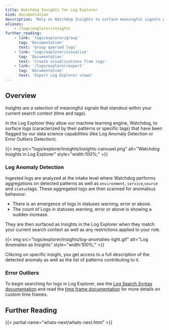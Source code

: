 ```yaml
---
title: Watchdog Insights for Log Explorer
kind: documentation
description: 'Rely on Watchdog Insights to surface meaningful signals within your current seach context.'
aliases:
    - /logs/explorer/insights
further_reading:
    - link: 'logs/explorer/group'
      tag: 'Documentation'
      text: 'Group queried logs'
    - link: 'logs/explorer/visualize'
      tag: 'Documentation'
      text: 'Create visualizations from logs'
    - link: '/logs/explorer/export'
      tag: 'Documentation'
      text: 'Export Log Explorer views'
---
```


## Overview

Insights are a selection of meaningful signals that standout within your current search context (time and tags).

In the Log Explorer they allow our machine learning engine, Watchdog, to surface logs (caracterized by their patterns or specific tags) that have been flagged by our data science capabilities (like Log Anomaly Detection or Error Outliers Detection).

{{< img src="logs/explorer/insights/insights-carousel.png" alt="Watchdog Insights in Log Explorer" style="width:100%;" >}}

### Log Anomaly Detection

Ingested logs are analyzed at the intake level where Watchdog performs aggregations on detected patterns as well as `environment`, `service`,`source` and `status`tags.
These aggregated logs are then scanned for anomalous behavour:
* There is an emergence of logs in statuses warning, error or above.
* The count of Logs in statuses warning, error or above is showing a sudden increase.


They are then surfaced as Insights in the Log Explorer when they match your current search context as well as any restrictions applied to your role.

{{< img src="logs/explorer/insights/log-anomalies-light.gif" alt="Log Anomalies as Insights" style="width:100%;" >}}

Clikcing on specific insight, you get access to a full description of the detected anomaly as well as the list of patterns contributing to it.

### Error Outliers



To begin searching for logs in Log Explorer, see the [Log Search Syntax documentation][1] and read the [time frame documentation][2] for more details on custom time frames.

## Further Reading

{{< partial name="whats-next/whats-next.html" >}}

[1]: /logs/search-syntax
[2]: /dashboards/guide/custom_time_frames
[3]: /logs/indexes

